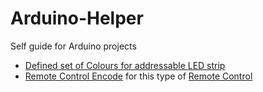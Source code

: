 # Arduino-Helper
Self guide for Arduino projects
- [Defined set of Colours for addressable LED strip](https://github.com/Dmytro-Hryshyn/Arduino-Helper/blob/master/Colours.h)
- [Remote Control Encode](RomoteControl.h) for this type of [Remote Control](Images/Remote.jpg)
